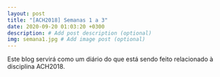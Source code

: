 ```yaml
---
layout: post
title: "[ACH2018] Semanas 1 a 3"
date: 2020-09-20 01:03:20 +0300
description: # Add post description (optional)
img: semana1.jpg # Add image post (optional)
---
```

Este blog servirá como um diário do que está sendo feito relacionado à disciplina ACH2018.
